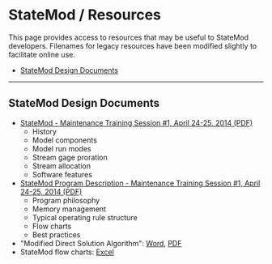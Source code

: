 # StateMod / Resources

This page provides access to resources that may be useful to StateMod developers.
Filenames for legacy resources have been modified slightly to facilitate online use.

* [StateMod Design Documents](#statemod-design-documents)

---

## StateMod Design Documents ##

* [StateMod - Maintenance Training Session #1, April 24-25, 2014 (PDF)](StateMod-Training-1-Introduction.pdf)
    + History
    + Model components
    + Model run modes
    + Stream gage proration
    + Stream allocation
    + Software features
* [StateMod Program Description - Maintenance Training Session #1, April 24-25, 2014 (PDF)](StateMod-Training-1-Program.pdf)
    + Program philosophy
    + Memory management
    + Typical operating rule structure
    + Flow charts
    + Best practices
* "Modified Direct Solution Algorithm":  [Word](Modified-Direct-Solution-Algorithm.docx), [PDF](Modified-Direct-Solution-Algorithm.pdf)
* StateMod flow charts:  [Excel](StateMod-FlowCharts-2012-04-22.xlsx)
